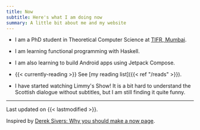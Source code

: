 ```yaml
---
title: Now 
subtitle: Here's what I am doing now
summary: A little bit about me and my website
---
```


- I am a PhD student in Theoretical Computer Science at [TIFR, Mumbai](https://www.tifr.res.in/). 

- I am learning functional programming with Haskell. 

- I am also learning to build Android apps using Jetpack Compose. 

- {{< currently-reading >}}
See [my reading list]({{< ref "/reads" >}}).

- I have started watching Limmy's Show! It is a bit hard to understand the Scottish dialogue without subtitles, but I am still finding it quite funny. 
---

Last updated on {{< lastmodified >}}.  

Inspired by [Derek Sivers: Why you should make a now page](https://sive.rs/now).